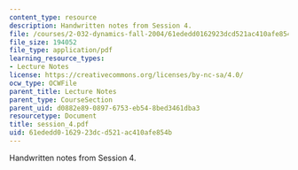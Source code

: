 ```yaml
---
content_type: resource
description: Handwritten notes from Session 4.
file: /courses/2-032-dynamics-fall-2004/61ededd0162923dcd521ac410afe854b_session_4.pdf
file_size: 194052
file_type: application/pdf
learning_resource_types:
- Lecture Notes
license: https://creativecommons.org/licenses/by-nc-sa/4.0/
ocw_type: OCWFile
parent_title: Lecture Notes
parent_type: CourseSection
parent_uid: d0882e89-0897-6753-eb54-8bed3461dba3
resourcetype: Document
title: session_4.pdf
uid: 61ededd0-1629-23dc-d521-ac410afe854b
---
```

Handwritten notes from Session 4.